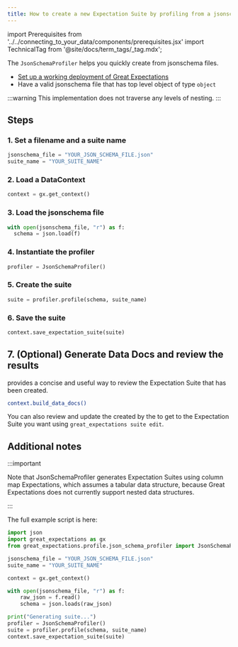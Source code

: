 ```yaml
---
title: How to create a new Expectation Suite by profiling from a jsonschema file
---
```

import Prerequisites from '../../connecting_to_your_data/components/prerequisites.jsx'
import TechnicalTag from '@site/docs/term_tags/_tag.mdx';

The ``JsonSchemaProfiler`` helps you quickly create <TechnicalTag tag="expectation_suite" text="Expectation Suites" /> from jsonschema files.

<Prerequisites>

- [Set up a working deployment of Great Expectations](../../../tutorials/getting_started/tutorial_overview.md)
- Have a valid jsonschema file that has top level object of type `object`

</Prerequisites>

:::warning
This implementation does not traverse any levels of nesting.
:::

## Steps

### 1. Set a filename and a suite name

```python
jsonschema_file = "YOUR_JSON_SCHEMA_FILE.json"
suite_name = "YOUR_SUITE_NAME"
```

### 2. Load a DataContext

```python
context = gx.get_context()
```

### 3. Load the jsonschema file

```python
with open(jsonschema_file, "r") as f:
  schema = json.load(f)
```

### 4. Instantiate the profiler

```python
profiler = JsonSchemaProfiler()
```

### 5. Create the suite

```python
suite = profiler.profile(schema, suite_name)
```

### 6. Save the suite

```python
context.save_expectation_suite(suite)
```

## 7. (Optional) Generate Data Docs and review the results

<TechnicalTag tag="data_docs" text="Data Docs" /> provides a concise and useful way to review the Expectation Suite that has been created.

```bash
context.build_data_docs()
```

You can also review and update the <TechnicalTag tag="expectation" text="Expectations" /> created by the <TechnicalTag tag="profiler" text="Profiler" /> to get to the Expectation Suite you want using ``great_expectations suite edit``.

## Additional notes

:::important

Note that JsonSchemaProfiler generates Expectation Suites using column map Expectations, which assumes a tabular data structure, because Great Expectations does not currently support nested data structures.

:::

The full example script is here:

```python
import json
import great_expectations as gx
from great_expectations.profile.json_schema_profiler import JsonSchemaProfiler

jsonschema_file = "YOUR_JSON_SCHEMA_FILE.json"
suite_name = "YOUR_SUITE_NAME"

context = gx.get_context()

with open(jsonschema_file, "r") as f:
    raw_json = f.read()
    schema = json.loads(raw_json)

print("Generating suite...")
profiler = JsonSchemaProfiler()
suite = profiler.profile(schema, suite_name)
context.save_expectation_suite(suite)
```

